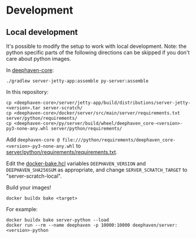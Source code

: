 # Development

## Local development

It's possible to modify the setup to work with local development. Note: the python specific parts of the following directions can be skipped if you don't care about python images.


In [deephaven-core](https://github.com/deephaven/deephaven-core):

```shell
./gradlew server-jetty-app:assemble py-server:assemble
```

In this repository:

```shell
cp <deephaven-core>/server/jetty-app/build/distributions/server-jetty-<version>.tar server-scratch/
cp <deephaven-core>/docker/server/src/main/server/requirements.txt server/python/requirements/
cp <deephaven-core>/py/server/build/wheel/deephaven_core-<version>-py3-none-any.whl server/python/requirements/
```

Add `deephaven-core @ file:///python/requirements/deephaven_core-<version>-py3-none-any.whl` to [server/python/requirements/requirements.txt](server/python/requirements/requirements.txt).

Edit the [docker-bake.hcl](./docker-bake.hcl) variables `DEEPHAVEN_VERSION` and `DEEPHAVEN_SHA256SUM` as appropriate, and change `SERVER_SCRATCH_TARGET` to "server-scratch-local".

Build your images!

```shell
docker buildx bake <target>
```

For example:

```shell
docker buildx bake server-python --load
docker run --rm --name deephaven -p 10000:10000 deephaven/server:<version>-python
```
